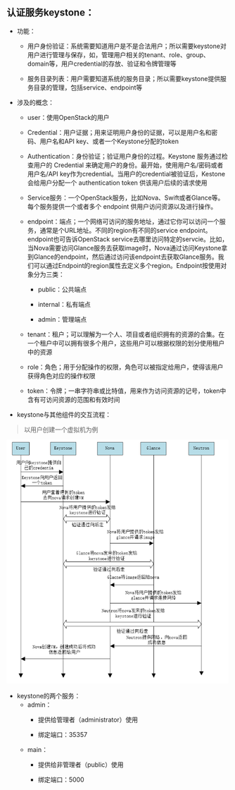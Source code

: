 ## 认证服务keystone：
+ 功能：
  + 用户身份验证：系统需要知道用户是不是合法用户；所以需要keystone对用户进行管理与保存，如，管理用户相关的tenant、role、group、domain等，用户credential的存放、验证和令牌管理等
  
  + 服务目录列表：用户需要知道系统的服务目录；所以需要keystone提供服务目录的管理，包括service、endpoint等
+ 涉及的概念：
    + user：使用OpenStack的用户

    + Credential：用户证据；用来证明用户身份的证据，可以是用户名和密码、用户名和API key、或者一个Keystone分配的token
    + Authentication：身份验证；验证用户身份的过程。Keystone 服务通过检查用户的 Credential 来确定用户的身份。最开始，使用用户名/密码或者用户名/API key作为credential。当用户的credential被验证后，Kestone 会给用户分配一个 authentication token 供该用户后续的请求使用
    + Service服务：一个OpenStack服务，比如Nova、Swift或者Glance等。每个服务提供一个或者多个 endpoint 供用户访问资源以及进行操作。
    + endpoint：端点；一个网络可访问的服务地址，通过它你可以访问一个服务，通常是个URL地址。不同的region有不同的service endpoint。endpoint也可告诉OpenStack service去哪里访问特定的servcie。比如，当Nova需要访问Glance服务去获取image时，Nova通过访问Keystone拿到Glance的endpoint，然后通过访问该endpoint去获取Glance服务。我们可以通过Endpoint的region属性去定义多个region。Endpoint按使用对象分为三类：
        + public：公共端点

        + internal：私有端点
        + admin：管理端点
    + tenant：租户；可以理解为一个人、项目或者组织拥有的资源的合集。在一个租户中可以拥有很多个用户，这些用户可以根据权限的划分使用租户中的资源
    + role：角色；用于分配操作的权限，角色可以被指定给用户，使得该用户获得角色对应的操作权限
    + token：令牌；一串字符串或比特值，用来作为访问资源的记号，token中含有可访问资源的范围和有效时间
+ keystone与其他组件的交互流程：
>以用户创建一个虚拟机为例
  
![avagar](https://github.com/aNswerO/note/blob/master/16th-week/pic/OpenStack%E6%9C%8D%E5%8A%A1%E7%BB%84%E4%BB%B6/keystone%E4%BA%A4%E4%BA%92%E6%B5%81%E7%A8%8B.png)  
+ keystone的两个服务：
    + admin：
        + 提供给管理者（administrator）使用

        + 绑定端口：35357
    + main： 
        + 提供给非管理者（public）使用

        + 绑定端口：5000
